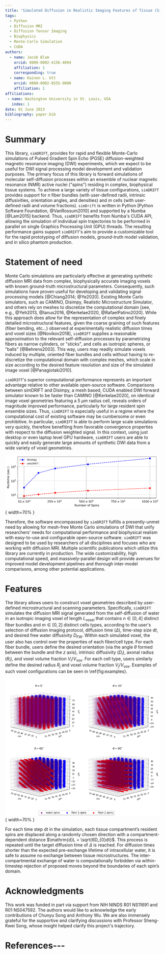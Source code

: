 ```yaml
---
title: 'Simulated Diffusion in Realistic Imaging Features of Tissue (Sim-DRIFT)'
tags:
  - Python
  - Diffusion MRI
  - Diffusion Tensor Imaging
  - Biophysics
  - Monte-Carlo Simulation
  - CUDA
authors:
  - name: Jacob Blum
    orcid: 0000-0002-4156-4094
    affiliation: 1
    corresponding: true
  - name: Kainen L. Utt
    orcid: 0000-0002-8555-9000
    affiliation: 1
affiliations:
 - name: Washington University in St. Louis, USA
   index: 1
date: 01 June 2023
bibliography: paper.bib
---
```


# Summary
This library, `simDRIFT`, provides for rapid and flexible Monte-Carlo simulations of Pulsed Gradient Spin Echo (PGSE) diffusion-weighted magnetic resonance imaging (DWI) experiments, which we expect to be useful for DWI signal processing model development and validation purposes. The primary focus of this library is forward simulations of molecular self-diffusion processes within an ensemble of nuclear magnetic resonance (NMR) active nuclei ("spins") residing in complex, biophysical tissue systems. To achieve a large variety of tissue configurations, `simDRIFT` provides support for $n$ fiber bundles (with user-defined radii, intrinsic diffusivities, orientation angles, and densities) and $m$ cells (with user-defined radii and volume fractions). `simDrift` is written in Python [Python Software Foundation, @VanRossum2010] and supported by a Numba [@Lam2015] backend. Thus, `simDRIFT` benefits from Numba's CUDA API, allowing the simulation of individual spin trajectories to be performed in parallel on single Graphics Processing Unit (GPU) threads. The resulting performance gains support `simDRIFT`'s aim to provide a customizable tool for the rapid prototyping of diffusion models, ground-truth model validation, and in silico phantom production.

# Statement of need
Monte Carlo simulations are particularly effective at generating synthetic diffusion MRI data from complex, biophysically accurate imaging voxels with known ground-truth microstructural parameters. Consequently, such simulations have proven useful for developing and validating signal processing models [@Chiang2014; @Ye2020]. Existing Monte Carlo simulators, such as CAMINO, Disimpy, Realistic Microstructure Simulator, and others rely on meshes to discretize the computational domain [see, e.g., @Yeh2013, @Ianus2016, @Kerkelae2020, @RafaelPatino2020]. While this approach does allow for the representation of complex and finely detailed microstructural features, given the coarse graining of such features (fiber bending, etc...) observed at experimentally realistic diffusion times and voxel sizes [@Novikov2018], ``simDRIFT`` supplies a reasonable approximation to the relevant self-diffusion processes by parametrizing fibers as narrow cylinders, or "sticks", and cells as isotropic spheres, or "balls" [@Behrens2003]. This way, users may readily simulate voxels induced by multiple, oriented fiber bundles and cells without having to re-discretize the computational domain with complex meshes, which scale in size according to the desired feature resolution and size of the simulated image voxel [@Panagiotaki2010].

``simDRIFT``'s superior computational performance represents an important advantage relative to other available open-source software. Comparisons between simDRIFT and Disimpy, a mesh based, CUDA enabled DWI forward simulator known to be faster than CAMINO [@Kerkelae2020], on identical image voxel geometries featuring a 5 $\mu m$ radius cell, reveals orders of magnitude improved performance, particularly for large resident spin ensemble sizes. Thus, ``simDRIFT`` is especially useful in a regime where the computational cost of existing software may be cumbersome or even prohibitive. In particular, ``simDRIFT`` is able to perform large scale simulations very quickly, therefore benefiting from favorable convergence properties with respect to the diffusion weighted signal. In this context, using just desktop or even laptop level GPU hardware, ``simDRIFT`` users are able to quickly and easily generate large amounts of synthetic DWI data from a wide variety of voxel geometries.

![Figure 1: Runtime comparison between simDRIFT and Disimpy, another DWI simulator that runs on the GPU. These simulations were performed on a Windows 10 desktop with an Nvidia RTX 3090 GPU.\label{fig:performance}](figs/simDRIFT_vs_Disimpy.png){ width=70% }

Therefore, the software encompassed by `simDRIFT` fulfills a presently-unmet need by allowing for mesh-free Monte Carlo simulations of DWI that unify researchers' needs for computational performance and biophysical realism with easy-to-use and configurable open-source software. `simDRIFT` was designed to be used by researchers of all disciplines and focuses who are working with diffusion MRI. Multiple scientific publications which utilize this library are currently in production. The wide customizability, high computational speed, and massively-parallel design will provide avenues for improved model development pipelines and thorough inter-model comparisons, among other potential applications. 

# Features
The library allows users to construct voxel geometries described by user-defined microstructural and scanning parameters. Specifically, `simDRIFT` simulates the diffusion MRI signal generated from the self-diffusion of water in an isotropic imaging voxel of length $L_{\mathrm{voxel}}$ that contains $n \in [0,4]$ distinct fiber bundles and $m \in [0,2]$ distinct cells types, according to the user's selection of diffusion imaging protocol, diffusion time ($\Delta$), time-step size $\mathrm{d}t$, and desired free water diffusivity $D_{FW}$. Within each simulated voxel, the user also has control over the properties of each fiber/cell type. For each fiber bundle, users define the desired orientation (via the angle $\theta$ formed between the bundle and the $z$ axis), intrinsic diffusivity ($D_{i}$), axonal radius ($R_{i}$), and voxel volume fraction $V_{i}/V_{\mathrm{vox}}$. For each cell type, users similarly define the desired radius $R_{j}$ and voxel volume fraction $V_{j}/V_{\mathrm{vox}}$. Examples of such voxel configurations can be seen in \ref{fig:examples}. 


![Figure 2: Example simulated spin trajectories from an imaging voxel featuring two fiber bundles (red, blue) with various orientations ($\theta$ = 0°, 30°, 60°, 90°), along with extra-fiber spins (purple) .\label{fig:examples}](figs/joss_paper_figure.png){ width=70% }

For each time step $\mathrm{d}t$ in the simulation, each tissue compartment’s resident spins are displaced along a randomly chosen direction with a compartment-dependent distance $\mathrm{d}L = \sqrt{6D_{0}dt}$. This process is repeated until the target diffusion time of $\Delta$ is reached. For diffusion times shorter than the expected pre-exchange lifetime of intracellular water, it is safe to assume no exchange between tissue microstructures. The inter-compartmental exchange of water is computationally forbidden via within-timestep rejection of proposed moves beyond the boundaries of each spin’s domain.


# Acknowledgments
This work was funded in part via support from NIH NINDS R01 NS11691 and R01 NS047592. The authors would like to acknowledge the early contributions of Chunyu Song and Anthony Wu. We are also immensely grateful for the supportive and clarifying discussions with Professor Sheng-Kwei Song, whose insight helped clarify this project's trajectory.

# References---
